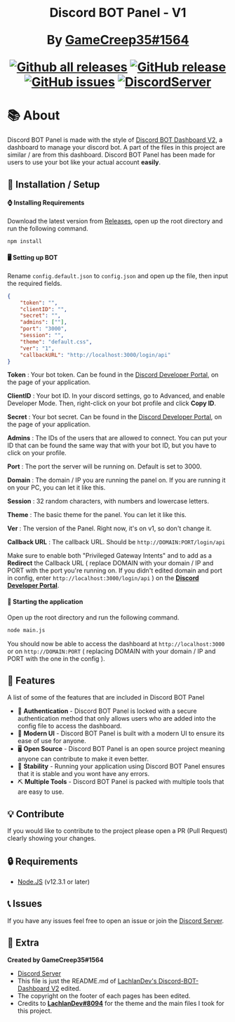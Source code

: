 <h1 align="center">
    <br>
    <p>Discord BOT Panel - V1</p>


By [GameCreep35#1564](https://discord.com/users/696753471650660412)

[![Github all releases](https://img.shields.io/github/downloads/iGameCreep/Discord-BOT-Panel/total.svg?style=for-the-badge)](https://GitHub.com/iGameCreep/Discord-BOT-Panel/releases/) [![GitHub release](https://img.shields.io/github/release/iGameCreep/Discord-BOT-Panel.svg?style=for-the-badge)](https://GitHub.com/LachlanDev/Discord-BOT-Dashboard-V2/releases/) [![GitHub issues](https://img.shields.io/github/issues/iGameCreep/Discord-BOT-Panel.svg?style=for-the-badge)](https://GitHub.com/iGameCreep/Discord-BOT-Panel/issues/) [![DiscordServer](https://img.shields.io/discord/1074809741114609694?label=Discord%20Server&logo=Discord&colorB=5865F2&style=for-the-badge&logoColor=white)](https://discord.gg/36HFNV5ZwG)

</h1>

# 📚 About
Discord BOT Panel is made with the style of <a href="https://github.com/LachlanDev/Discord-BOT-Dashboard-V2" target="_blank">Discord BOT Dashboard V2</a>, a dashboard to manage your discord bot. A part of the files in this project are similar / are from this dashboard.
Discord BOT Panel has been made for users to use your bot like your actual account **easily**.

## 🚀 Installation / Setup

#### ⌚ Installing Requirements
Download the latest version from [Releases](https://github.com/iGameCreep/Discord-BOT-Panel/releases), open up the root directory and run the following command.
```bash
npm install
```

#### 🖥️ Setting up BOT
Rename ``config.default.json`` to ``config.json`` and open up the file, then input the required fields. 
```json
{
    "token": "",
    "clientID": "",
    "secret": "",
    "admins": [""],
    "port": "3000",
    "session": "",
    "theme": "default.css",
    "ver": "1",
    "callbackURL": "http://localhost:3000/login/api"
}
```

**Token** : Your bot token. Can be found in the [Discord Developer Portal](https://discord.com/developers/applications), on the page of your application.

**ClientID** : Your bot ID. In your discord settings, go to Advanced, and enable Developer Mode. Then, right-click on your bot profile and click **Copy ID**.

**Secret** : Your bot secret. Can be found in the [Discord Developer Portal](https://discord.com/developers/applications), on the page of your application.

**Admins** : The IDs of the users that are allowed to connect. You can put your ID that can be found the same way that with your bot ID, but you have to click on your profile.

**Port** : The port the server will be running on. Default is set to 3000.

**Domain** : The domain / IP you are running the panel on. If you are running it on your PC, you can let it like this.

**Session** : 32 random characters, with numbers and lowercase letters.

**Theme** : The basic theme for the panel. You can let it like this.

**Ver** : The version of the Panel. Right now, it's on v1, so don't change it.

**Callback URL** : The callback URL. Should be ``http://DOMAIN:PORT/login/api``

Make sure to enable both "Privileged Gateway Intents" and to add as a **Redirect** the Callback URL ( replace DOMAIN with your domain / IP and PORT with the port you're running on. If you didn't edited domain and port in config, enter ``http://localhost:3000/login/api`` ) on the [**Discord Developer Portal**](https://discord.com/developers).

#### 📡 Starting the application 
Open up the root directory and run the following command.
```bash
node main.js
```
You should now be able to access the dashboard at ``http://localhost:3000`` or on ``http://DOMAIN:PORT`` ( replacing DOMAIN with your domain / IP and PORT with the one in the config ).

## 🧰 Features
A list of some of the features that are included in Discord BOT Panel
* 🔐 **Authentication** - Discord BOT Panel is locked with a secure authentication method that only allows users who are added into the config file to access the dashboard.
* 💎 **Modern UI** - Discord BOT Panel is built with a modern UI to ensure its ease of use for anyone.
* 🖥️ **Open Source** - Discord BOT Panel is an open source project meaning anyone can contribute to make it even better.
* 🔌 **Stability** - Running your application using Discord BOT Panel ensures that it is stable and you wont have any errors.
* ⛏️ **Multiple Tools** - Discord BOT Panel is packed with multiple tools that are easy to use.

## 💡 Contribute
If you would like to contribute to the project please open a PR (Pull Request) clearly showing your changes.

## 🔒 Requirements
* [Node.JS](https://nodejs.org/en/) (v12.3.1 or later)

## 📞 Issues
If you have any issues feel free to open an issue or join the [Discord Server](https://discord.com/invite/36HFNV5ZwG).

## 🧲 Extra
__Created by GameCreep35#1564__
* [Discord Server](https://discord.com/invite/36HFNV5ZwG)
* This file is just the README.md of [LachlanDev's Discord-BOT-Dashboard V2](https://github.com/LachlanDev/Discord-BOT-Dashboard-V2/blob/main/README.md) edited.
* The copyright on the footer of each pages has been edited.
* Credits to [**LachlanDev#8094**](https://discord.com/invite/w7B5nKB) for the theme and the main files I took for this project.
</br>

